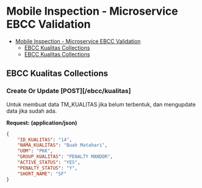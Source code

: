 # Mobile Inspection - Microservice EBCC Validation

<!-- TOC depthFrom:1 depthTo:2 withLinks:1 updateOnSave:1 orderedList:0 -->
- [Mobile Inspection - Microservice EBCC Validation](#mobile-inspection---microservice-ebcc-validation)
	- [EBCC Kualitas Collections](#ebcc-kualitas-collections)
	- [EBCC Kualitas Collections](#ebcc-kualitas-collections)
<!-- /TOC -->

## EBCC Kualitas Collections 

### Create Or Update [POST][/ebcc/kualitas]

Untuk membuat data TM_KUALITAS jika belum terbentuk, dan mengupdate data jika sudah ada.

**Request: (application/json)**

``` json
{
	"ID_KUALITAS": "14",
	"NAMA_KUALITAS": "Buah Matahari",
	"UOM": "PKK",
	"GROUP_KUALITAS": "PENALTY MANDOR",
	"ACTIVE_STATUS": "YES",
	"PENALTY_STATUS": "Y",
	"SHORT_NAME": "SF"
}
```
